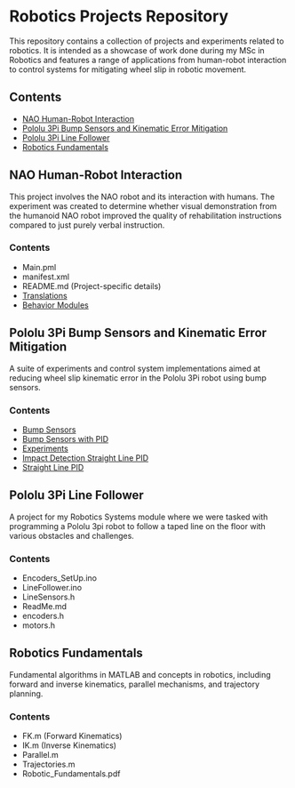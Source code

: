 # Robotics Projects Repository

This repository contains a collection of projects and experiments related to robotics. It is intended as a showcase of work done during my MSc in Robotics and features a range of applications from human-robot interaction to control systems for mitigating wheel slip in robotic movement.

## Contents

- [NAO Human-Robot Interaction](#nao-human-robot-interaction)
- [Pololu 3Pi Bump Sensors and Kinematic Error Mitigation](#pololu-3pi-bump-sensors-and-kinematic-error-mitigation)
- [Pololu 3Pi Line Follower](#pololu-3pi-line-follower)
- [Robotics Fundamentals](#robotics-fundamentals)

## NAO Human-Robot Interaction

This project involves the NAO robot and its interaction with humans. The experiment was created to determine whether visual demonstration from the humanoid NAO robot improved the quality of rehabilitation instructions compared to just purely verbal instruction.

### Contents

- Main.pml
- manifest.xml
- README.md (Project-specific details)
- [Translations](NAO_Human_Robot_Interaction/translations)
- [Behavior Modules](NAO_Human_Robot_Interaction/behavior_1)

## Pololu 3Pi Bump Sensors and Kinematic Error Mitigation

A suite of experiments and control system implementations aimed at reducing wheel slip kinematic error in the Pololu 3Pi robot using bump sensors.

### Contents

- [Bump Sensors](Pololu3Pi_Bump_Sensors_To-Mitigate_Wheel_Slip_Kinematic_Error/bump_sensors)
- [Bump Sensors with PID](Pololu3Pi_Bump_Sensors_To-Mitigate_Wheel_Slip_Kinematic_Error/bump_sensors_with_PID)
- [Experiments](Pololu3Pi_Bump_Sensors_To-Mitigate_Wheel_Slip_Kinematic_Error/Experiments)
- [Impact Detection Straight Line PID](Pololu3Pi_Bump_Sensors_To-Mitigate_Wheel_Slip_Kinematic_Error/Impact_Detection_Straight_Line_PID)
- [Straight Line PID](Pololu3Pi_Bump_Sensors_To-Mitigate_Wheel_Slip_Kinematic_Error/Straight_Line_PID)

## Pololu 3Pi Line Follower

A project for my Robotics Systems module where we were tasked with programming a Pololu 3pi robot to follow a taped line on the floor with various obstacles and challenges.

### Contents

- Encoders_SetUp.ino
- LineFollower.ino
- LineSensors.h
- ReadMe.md
- encoders.h
- motors.h

## Robotics Fundamentals

Fundamental algorithms in MATLAB and concepts in robotics, including forward and inverse kinematics, parallel mechanisms, and trajectory planning.

### Contents

- FK.m (Forward Kinematics)
- IK.m (Inverse Kinematics)
- Parallel.m
- Trajectories.m
- Robotic_Fundamentals.pdf


